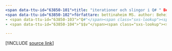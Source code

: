 ```yaml
---
<span data-ttu-id="63850-101">title: "iterationer och slingor i Q# " Beskrivning: Lär dig hur du använder for-loopar i Q# programmeringsspråk.</span><span class="sxs-lookup"><span data-stu-id="63850-101">title: "Iterations and loops in Q#" description: Learn about using 'for' loops in the Q# programming language.</span></span>
<span data-ttu-id="63850-102">författare: bettinaheim MS. author: Beheim MS. Date: 10/07/2020 MS. topic: artikel-UID: Microsoft. Quantum. qsharp. iterationer:</span><span class="sxs-lookup"><span data-stu-id="63850-102">author: bettinaheim ms.author: beheim ms.date: 10/07/2020 ms.topic: article uid: microsoft.quantum.qsharp.iterations no-loc:</span></span>
- <span data-ttu-id="63850-103">"Q#"</span><span class="sxs-lookup"><span data-stu-id="63850-103">"Q#"</span></span>
- <span data-ttu-id="63850-104">"$$v"</span><span class="sxs-lookup"><span data-stu-id="63850-104">"$$v"</span></span>

---
```


<!---
# Iterations and loops in Q#
-->

[!INCLUDE [source link](~/includes/qsharp-language/Specifications/Language/2_Statements/iterations.md)]

